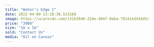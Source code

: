 ```yaml
---
title: "Water's Edge I"
date: 2022-04-09 13:18:38.523160
image: https://ucarecdn.com/131b3640-224e-404f-8eba-70141ed43dd5/
price: "3900"
size: "1m x 1m"
sold: "Contact Us"
media: "Oil on Canvas"
---
```



